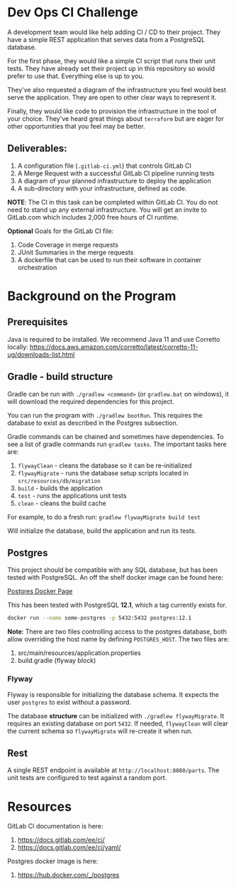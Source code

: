 

# Dev Ops CI Challenge

A development team would like help adding CI / CD to their project.  They have a simple REST application that serves 
data from a PostgreSQL database.

For the first phase, they would like a simple CI script that runs their unit tests.  They have already set their project
up in this repository so would prefer to use that.  Everything else is up to you.

They've also requested a diagram of the infrastructure you feel would best serve the application.  They are open to other clear ways to represent it.

Finally, they would like code to provision the infrastructure in the tool of your choice.  They've heard
great things about `terraform` but are eager for other opportunities that you feel may be better.


## Deliverables:

1. A configuration file (`.gitlab-ci.yml`) that controls GitLab CI
1. A Merge Request with a successful GitLab CI pipeline running tests
1. A diagram of your planned infrastructure to deploy the application
1. A sub-directory with your infrastructure, defined as code.

**NOTE**: The CI in this task can be completed within GitLab CI.  You do not need to stand up any external 
infrastructure.  You will get an invite to GitLab.com which includes 2,000 free hours of CI runtime.

**Optional** Goals for the GitLab CI file:
1. Code Coverage in merge requests
1. JUnit Summaries in the merge requests
1. A dockerfile that can be used to run their software in container orchestration

# Background on the Program

## Prerequisites

Java is required to be installed.  We recommend Java 11 and use Corretto locally:
https://docs.aws.amazon.com/corretto/latest/corretto-11-ug/downloads-list.html

## Gradle - build structure

Gradle can be run with `./gradlew <command>` (or `gradlew.bat` on windows), it will download the required dependencies 
for this project.

You can run the program with `./gradlew bootRun`.  This requires the database to exist as described in the Postgres 
subsection.

Gradle commands can be chained and sometimes have dependencies.  To see a list of gradle commands run `gradlew tasks`.
The important tasks here are:
1. `flywayClean` - cleans the database so it can be re-initialized
1. `flywayMigrate` - runs the database setup scripts located in `src/resources/db/migration`
1. `build` - builds the application
1. `test` - runs the applications unit tests
1. `clean` - cleans the build cache

For example, to do a fresh run:
`gradlew flywayMigrate build test`

Will initialize the database,  build the application and run its tests.

## Postgres

This project should be compatible with any SQL database, but has been tested with PostgreSQL.  An off the shelf docker 
image can be found here:

[Postgres Docker Page](https://hub.docker.com/_/postgres)

This has been tested with PostgreSQL **12.1**, which a tag currently exists for.

```bash
docker run --name some-postgres -p 5432:5432 postgres:12.1
```

**Note**: There are two files controlling access to the postgres database, both allow overriding the host name by defining 
`POSTGRES_HOST`.  The two files are:
1. src/main/resources/application.properties
1. build.gradle (flyway block)

### Flyway

Flyway is responsible for initializing the database schema.  It expects the user `postgres` to exist without a password.

The database **structure** can be initialized with `./gradlew flywayMigrate`.  It requires an existing database on port
`5432`.  If needed, `flywayClean` will clear the current schema so `flywayMigrate` will re-create it when run.

## Rest

A single REST endpoint is available at `http://localhost:8080/parts`.  The unit tests are configured to test against a 
random port.

# Resources

GitLab CI documentation is here:
1. https://docs.gitlab.com/ee/ci/
1. https://docs.gitlab.com/ee/ci/yaml/

Postgres docker image is here:
1. https://hub.docker.com/_/postgres


